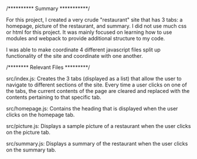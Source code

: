 
/********** Summary ***********/

For this project, I created a very crude "restaurant" site that
has 3 tabs: a homepage, picture of the restaurant, and summary.
I did not use much css or html for this project. It was mainly
focused on learning how to use modules and webpack to provide
additional structure to my code. 

I was able to make coordinate 4 different javascript files split 
up functionality of the site and coordinate with one another.

/******** Relevant Files *********/

src/index.js: Creates the 3 tabs (displayed as a list) that
allow the user to navigate to different sections of the site.
Every time a user clicks on one of the tabs, the current contents
of the page are cleared and replaced with the contents pertaining
to that specific tab.

src/homepage.js: Contains the heading that is displayed when
the user clicks on the homepage tab.

src/picture.js: Displays a sample picture of a restaurant
when the user clicks on the picture tab.

src/summary.js: Displays a summary of the restaurant when
the user clicks on the summary tab.